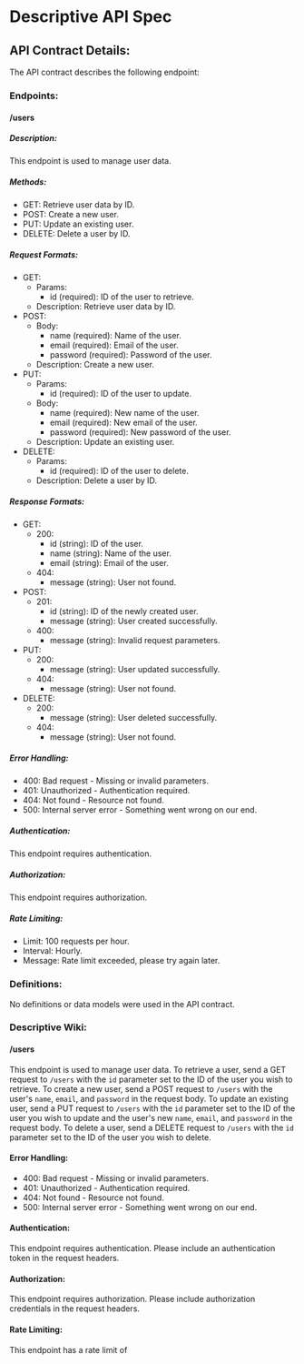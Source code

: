 # Descriptive API Spec

## API Contract Details:

The API contract describes the following endpoint:

### Endpoints:

#### /users

##### Description:
This endpoint is used to manage user data.

##### Methods:
- GET: Retrieve user data by ID.
- POST: Create a new user.
- PUT: Update an existing user.
- DELETE: Delete a user by ID.

##### Request Formats:
- GET:
  - Params:
    - id (required): ID of the user to retrieve.
  - Description: Retrieve user data by ID.
- POST:
  - Body:
    - name (required): Name of the user.
    - email (required): Email of the user.
    - password (required): Password of the user.
  - Description: Create a new user.
- PUT:
  - Params:
    - id (required): ID of the user to update.
  - Body:
    - name (required): New name of the user.
    - email (required): New email of the user.
    - password (required): New password of the user.
  - Description: Update an existing user.
- DELETE:
  - Params:
    - id (required): ID of the user to delete.
  - Description: Delete a user by ID.

##### Response Formats:
- GET:
  - 200:
    - id (string): ID of the user.
    - name (string): Name of the user.
    - email (string): Email of the user.
  - 404:
    - message (string): User not found.
- POST:
  - 201:
    - id (string): ID of the newly created user.
    - message (string): User created successfully.
  - 400:
    - message (string): Invalid request parameters.
- PUT:
  - 200:
    - message (string): User updated successfully.
  - 404:
    - message (string): User not found.
- DELETE:
  - 200:
    - message (string): User deleted successfully.
  - 404:
    - message (string): User not found.

##### Error Handling:
- 400: Bad request - Missing or invalid parameters.
- 401: Unauthorized - Authentication required.
- 404: Not found - Resource not found.
- 500: Internal server error - Something went wrong on our end.

##### Authentication:
This endpoint requires authentication.

##### Authorization:
This endpoint requires authorization.

##### Rate Limiting:
- Limit: 100 requests per hour.
- Interval: Hourly.
- Message: Rate limit exceeded, please try again later.

### Definitions:
No definitions or data models were used in the API contract.

### Descriptive Wiki:

#### /users
This endpoint is used to manage user data. To retrieve a user, send a GET request to `/users` with the `id` parameter set to the ID of the user you wish to retrieve. To create a new user, send a POST request to `/users` with the user's `name`, `email`, and `password` in the request body. To update an existing user, send a PUT request to `/users` with the `id` parameter set to the ID of the user you wish to update and the user's new `name`, `email`, and `password` in the request body. To delete a user, send a DELETE request to `/users` with the `id` parameter set to the ID of the user you wish to delete.

#### Error Handling:
- 400: Bad request - Missing or invalid parameters.
- 401: Unauthorized - Authentication required.
- 404: Not found - Resource not found.
- 500: Internal server error - Something went wrong on our end.

#### Authentication:
This endpoint requires authentication. Please include an authentication token in the request headers.

#### Authorization:
This endpoint requires authorization. Please include authorization credentials in the request headers.

#### Rate Limiting:
This endpoint has a rate limit of